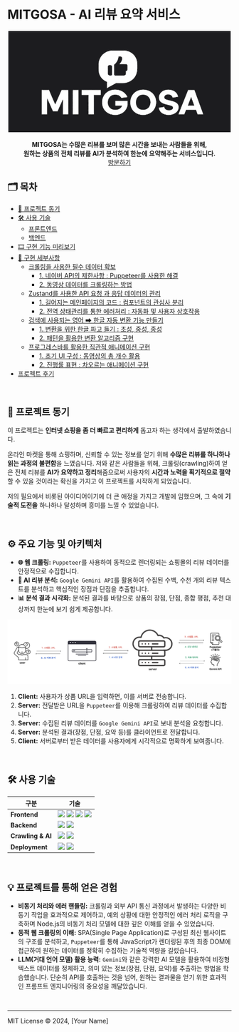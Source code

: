 # MITGOSA - AI 리뷰 요약 서비스

<p align="center">
<img src="public/믿고사로고.png" alt="로고" width="500"/>
</p>

<p align="center">
  <strong>
  MITGOSA는 수많은 리뷰를 보며 많은 시간을 보내는 사람들을 위해, <br>원하는 상품의 전체 리뷰를 AI가 분석하여 한눈에 요약해주는 서비스입니다.
  </strong>
<br>
<a href="https://mitgosa.vercel.app">
    방문하기
</a>

## 🗂 목차

<!-- toc -->

- [💭 프로젝트 동기](#%F0%9F%92%AD-%ED%94%84%EB%A1%9C%EC%A0%9D%ED%8A%B8-%EB%8F%99%EA%B8%B0)
- [🛠 사용 기술](#%F0%9F%9B%A0-%EC%82%AC%EC%9A%A9-%EA%B8%B0%EC%88%A0)
    + [프론트엔드](#%ED%94%84%EB%A1%A0%ED%8A%B8%EC%97%94%EB%93%9C)
    + [백엔드](#%EB%B0%B1%EC%97%94%EB%93%9C)
- [🎞 구현 기능 미리보기](#%F0%9F%8E%9E-%EA%B5%AC%ED%98%84-%EA%B8%B0%EB%8A%A5-%EB%AF%B8%EB%A6%AC%EB%B3%B4%EA%B8%B0)
- [📝 구현 세부사항](#%F0%9F%93%9D-%EA%B5%AC%ED%98%84-%EC%84%B8%EB%B6%80%EC%82%AC%ED%95%AD)
  * [크롤링을 사용한 필수 데이터 확보](#%ED%81%AC%EB%A1%A4%EB%A7%81%EC%9D%84-%EC%82%AC%EC%9A%A9%ED%95%9C-%ED%95%84%EC%88%98-%EB%8D%B0%EC%9D%B4%ED%84%B0-%ED%99%95%EB%B3%B4)
    + [1. 네이버 API의 제한사항 : Puppeteer를 사용한 해결](#1-%EB%84%A4%EC%9D%B4%EB%B2%84-api%EC%9D%98-%EC%A0%9C%ED%95%9C%EC%82%AC%ED%95%AD--puppeteer%EB%A5%BC-%EC%82%AC%EC%9A%A9%ED%95%9C-%ED%95%B4%EA%B2%B0)
    + [2. 동영상 데이터를 크롤링하는 방법](#2-%EB%8F%99%EC%98%81%EC%83%81-%EB%8D%B0%EC%9D%B4%ED%84%B0%EB%A5%BC-%ED%81%AC%EB%A1%A4%EB%A7%81%ED%95%98%EB%8A%94-%EB%B0%A9%EB%B2%95)
  * [Zustand를 사용한 API 요청 과 응답 데이터의 관리](#zustand%EB%A5%BC-%EC%82%AC%EC%9A%A9%ED%95%9C-api-%EC%9A%94%EC%B2%AD-%EA%B3%BC-%EC%9D%91%EB%8B%B5-%EB%8D%B0%EC%9D%B4%ED%84%B0%EC%9D%98-%EA%B4%80%EB%A6%AC)
    + [1. 길어지는 메인페이지의 코드 : 컴포넌트의 관심사 분리](#1-%EA%B8%B8%EC%96%B4%EC%A7%80%EB%8A%94-%EB%A9%94%EC%9D%B8%ED%8E%98%EC%9D%B4%EC%A7%80%EC%9D%98-%EC%BD%94%EB%93%9C--%EC%BB%B4%ED%8F%AC%EB%84%8C%ED%8A%B8%EC%9D%98-%EA%B4%80%EC%8B%AC%EC%82%AC-%EB%B6%84%EB%A6%AC)
    + [2. 전역 상태관리를 통한 에러처리 : 자동화 및 사용자 상호작용](#2-%EC%A0%84%EC%97%AD-%EC%83%81%ED%83%9C%EA%B4%80%EB%A6%AC%EB%A5%BC-%ED%86%B5%ED%95%9C-%EC%97%90%EB%9F%AC%EC%B2%98%EB%A6%AC--%EC%9E%90%EB%8F%99%ED%99%94-%EB%B0%8F-%EC%82%AC%EC%9A%A9%EC%9E%90-%EC%83%81%ED%98%B8%EC%9E%91%EC%9A%A9)
  * [검색에 사용되는 영어 ➡ 한글 자동 변환 기능 만들기](#%EA%B2%80%EC%83%89%EC%97%90-%EC%82%AC%EC%9A%A9%EB%90%98%EB%8A%94-%EC%98%81%EC%96%B4-%E2%9E%A1-%ED%95%9C%EA%B8%80-%EC%9E%90%EB%8F%99-%EB%B3%80%ED%99%98-%EA%B8%B0%EB%8A%A5-%EB%A7%8C%EB%93%A4%EA%B8%B0)
    + [1. 변환을 위한 한글 파고 들기 : 초성, 중성, 종성](#1-%EB%B3%80%ED%99%98%EC%9D%84-%EC%9C%84%ED%95%9C-%ED%95%9C%EA%B8%80-%ED%8C%8C%EA%B3%A0-%EB%93%A4%EA%B8%B0--%EC%B4%88%EC%84%B1-%EC%A4%91%EC%84%B1-%EC%A2%85%EC%84%B1)
    + [2. 패턴을 활용한 변환 알고리즘 구현](#2-%ED%8C%A8%ED%84%B4%EC%9D%84-%ED%99%9C%EC%9A%A9%ED%95%9C-%EB%B3%80%ED%99%98-%EC%95%8C%EA%B3%A0%EB%A6%AC%EC%A6%98-%EA%B5%AC%ED%98%84)
  * [프로그레스바를 활용한 직관적 애니메이션 구현](#%ED%94%84%EB%A1%9C%EA%B7%B8%EB%A0%88%EC%8A%A4%EB%B0%94%EB%A5%BC-%ED%99%9C%EC%9A%A9%ED%95%9C-%EC%A7%81%EA%B4%80%EC%A0%81-%EC%95%A0%EB%8B%88%EB%A9%94%EC%9D%B4%EC%85%98-%EA%B5%AC%ED%98%84)
    + [1. 초기 UI 구성 : 동영상의 총 개수 활용](#1-%EC%B4%88%EA%B8%B0-ui-%EA%B5%AC%EC%84%B1--%EB%8F%99%EC%98%81%EC%83%81%EC%9D%98-%EC%B4%9D-%EA%B0%9C%EC%88%98-%ED%99%9C%EC%9A%A9)
    + [2. 진행률 표현 : 차오르는 애니메이션 구현](#2-%EC%A7%84%ED%96%89%EB%A5%A0-%ED%91%9C%ED%98%84--%EC%B0%A8%EC%98%A4%EB%A5%B4%EB%8A%94-%EC%95%A0%EB%8B%88%EB%A9%94%EC%9D%B4%EC%85%98-%EA%B5%AC%ED%98%84)
- [프로젝트 후기](#%ED%94%84%EB%A1%9C%EC%A0%9D%ED%8A%B8-%ED%9B%84%EA%B8%B0)

<!-- tocstop -->

<br />


## 💭 프로젝트 동기

이 프로젝트는 **인터넷 쇼핑을 좀 더 빠르고 편리하게** 돕고자 하는 생각에서 출발하였습니다.

온라인 마켓을 통해 쇼핑하며, 신뢰할 수 있는 정보를 얻기 위해 **수많은 리뷰를 하나하나 읽는 과정의 불편함**을 느꼈습니다. 저와 같은 사람들을 위해, 크롤링(crawling)하여 얻은 전체 리뷰를 **AI가 요약하고 정리**해줌으로써 사용자의 **시간과 노력을 획기적으로 절약**할 수 있을 것이라는 확신을 가지고 이 프로젝트를 시작하게 되었습니다.

저의 필요에서 비롯된 아이디어이기에 더 큰 애정을 가지고 개발에 임했으며, 그 속에 **기술적 도전을** 하나하나 달성하며 흥미를 느낄 수 있었습니다.

<br>

## ⚙️ 주요 기능 및 아키텍처

- **🌐 웹 크롤링:** `Puppeteer`를 사용하여 동적으로 렌더링되는 쇼핑몰의 리뷰 데이터를 안정적으로 수집합니다.
- **🤖 AI 리뷰 분석:** `Google Gemini API`를 활용하여 수집된 수백, 수천 개의 리뷰 텍스트를 분석하고 핵심적인 장점과 단점을 추출합니다.
- **📊 분석 결과 시각화:** 분석된 결과를 바탕으로 상품의 장점, 단점, 종합 평점, 추천 대상까지 한눈에 보기 쉽게 제공합니다.

<img src="public/architecture.png" alt="아키텍처" width="1000"/>

1.  **Client:** 사용자가 상품 URL을 입력하면, 이를 서버로 전송합니다.
2.  **Server:** 전달받은 URL을 `Puppeteer`를 이용해 크롤링하여 리뷰 데이터를 수집합니다.
3.  **Server:** 수집된 리뷰 데이터를 `Google Gemini API`로 보내 분석을 요청합니다.
4.  **Server:** 분석된 결과(장점, 단점, 요약 등)를 클라이언트로 전달합니다.
5.  **Client:** 서버로부터 받은 데이터를 사용자에게 시각적으로 명확하게 보여줍니다.

<br>

## 🛠️ 사용 기술

| 구분              | 기술                                                                                                                                                                                                                                                                                                                                                                                                            |
| ----------------- | --------------------------------------------------------------------------------------------------------------------------------------------------------------------------------------------------------------------------------------------------------------------------------------------------------------------------------------------------------------------------------------------------------------- |
| **Frontend**      | <img src="https://img.shields.io/badge/React-61DAFB?style=for-the-badge&logo=react&logoColor=black"> <img src="https://img.shields.io/badge/Vite-646CFF?style=for-the-badge&logo=vite&logoColor=white"> <img src="https://img.shields.io/badge/Sass-CC6699?style=for-the-badge&logo=sass&logoColor=white"> <img src="https://img.shields.io/badge/Axios-5A29E4?style=for-the-badge&logo=axios&logoColor=white"> |
| **Backend**       | <img src="https://img.shields.io/badge/Node.js-339933?style=for-the-badge&logo=Node.js&logoColor=white"> <img src="https://img.shields.io/badge/Express-000000?style=for-the-badge&logo=express&logoColor=white">                                                                                                                                                                                               |
| **Crawling & AI** | <img src="https://img.shields.io/badge/Puppeteer-40B5A4?style=for-the-badge&logo=Puppeteer&logoColor=white"> <img src="https://img.shields.io/badge/Google_Gemini-4285F4?style=for-the-badge&logo=google&logoColor=white">                                                                                                                                                                                      |
| **Deployment**    | <img src="https://img.shields.io/badge/Vercel-000000?style=for-the-badge&logo=vercel&logoColor=white"> <img src="https://img.shields.io/badge/Render-46E3B7?style=for-the-badge&logo=render&logoColor=white">                                                                                                                                                                                                   |

<br>

## 💡 프로젝트를 통해 얻은 경험

- **비동기 처리와 에러 핸들링:** 크롤링과 외부 API 통신 과정에서 발생하는 다양한 비동기 작업을 효과적으로 제어하고, 예외 상황에 대한 안정적인 에러 처리 로직을 구축하며 Node.js의 비동기 처리 모델에 대한 깊은 이해를 얻을 수 있었습니다.
- **동적 웹 크롤링의 이해:** SPA(Single Page Application)로 구성된 최신 웹사이트의 구조를 분석하고, `Puppeteer`를 통해 JavaScript가 렌더링된 후의 최종 DOM에 접근하여 원하는 데이터를 정확히 수집하는 기술적 역량을 길렀습니다.
- **LLM(거대 언어 모델) 활용 능력:** `Gemini`와 같은 강력한 AI 모델을 활용하여 비정형 텍스트 데이터를 정제하고, 의미 있는 정보(장점, 단점, 요약)를 추출하는 방법을 학습했습니다. 단순히 API를 호출하는 것을 넘어, 원하는 결과물을 얻기 위한 효과적인 프롬프트 엔지니어링의 중요성을 깨달았습니다.

<br>

---

MIT License © 2024, [Your Name]
